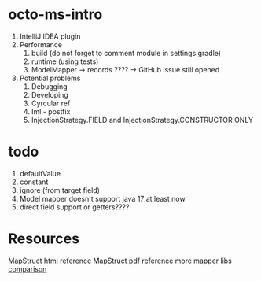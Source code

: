 # octo-ms-intro

1. IntelliJ IDEA plugin
2. Performance
   1. build (do not forget to comment module in settings.gradle)
   2. runtime (using tests)
   3. ModelMapper -> records ???? -> GitHub issue still opened
3. Potential problems
   1. Debugging
   2. Developing
   3. Cyrcular ref
   4. Iml - postfix
   5. InjectionStrategy.FIELD and InjectionStrategy.CONSTRUCTOR ONLY

# todo
1. defaultValue
2. constant
3. ignore (from target field)
4. Model mapper doesn't support java 17 at least now
5. direct field support or getters????

# Resources
[MapStruct html reference](https://mapstruct.org/documentation/stable/reference/html)
[MapStruct pdf reference](https://mapstruct.org/documentation/stable/reference/pdf/mapstruct-reference-guide.pdf)
[more mapper libs comparison](https://www.baeldung.com/java-performance-mapping-frameworks)